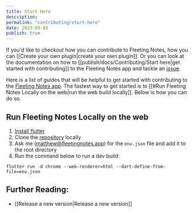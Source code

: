 ```yaml
---
title: Start Here
description: 
permalink: "contributing/start-here"
date: 2023-09-08
publish: true
---
```


If you'd like to checkout how you can contribute to Fleeting Notes, how you can [[Create your own plugin|create your own plugin]].  Or you can look at the documentation on how to [[publish/docs/Contributing/Start here|get started with contributing]] to the Fleeting Notes app and tackle an [issue](https://github.com/fleetingnotes/fleeting-notes-flutter/issues).

Here is a list of guides that will be helpful to get started with contributing to the [Fleeting Notes app](https://github.com/fleetingnotes/fleeting-notes-flutter/). The fastest way to get started is to [[#Run Fleeting Notes Locally on the web|run the web build locally]]. Below is how you can do so.

## Run Fleeting Notes Locally on the web
1. [Install flutter](https://docs.flutter.dev/get-started/install)
2. Clone the [repository](https://github.com/fleetingnotes/fleeting-notes-flutter) locally
3. Ask me (matthew@fleetingnotes.app) for the `env.json` file and add it to the root directory
4. Run the command below to run a dev build:
```
flutter run -d chrome --web-renderer=html --dart-define-from-file=env.json
```

## Further Reading:
- [[Release a new version|Release a new version]]

